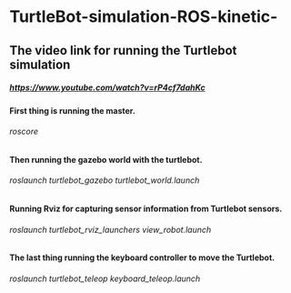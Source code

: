 # TurtleBot-simulation-ROS-kinetic-
## The video link for running the Turtlebot simulation 
##### https://www.youtube.com/watch?v=rP4cf7dahKc
#### First thing is running the master. 
###### roscore
#### Then running the gazebo world with the turtlebot.
###### roslaunch turtlebot_gazebo turtlebot_world.launch
#### Running Rviz for capturing sensor information from Turtlebot sensors.
###### roslaunch turtlebot_rviz_launchers view_robot.launch
#### The last thing running the keyboard controller to move the Turtlebot.
###### roslaunch turtlebot_teleop keyboard_teleop.launch




